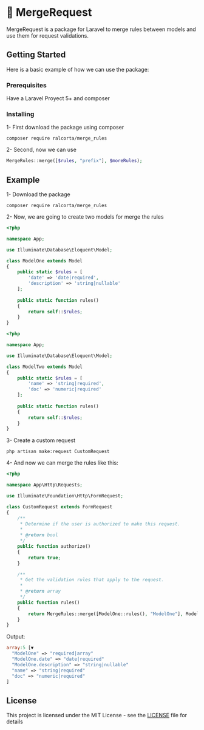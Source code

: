 # :rocket: MergeRequest

MergeRequest is a package for Laravel to merge rules between models and use them for request validations.

## Getting Started

Here is a basic example of how we can use the package:

### Prerequisites

Have a Laravel Proyect 5+ and composer

### Installing

1- First download the package using composer

```
composer require ralcorta/merge_rules
```

2- Second, now we can use

```php
MergeRules::merge([$rules, "prefix"], $moreRules);
```

## Example

1- Download the package

```
composer require ralcorta/merge_rules
```

2- Now, we are going to create two models for merge the rules

```php
<?php

namespace App;

use Illuminate\Database\Eloquent\Model;

class ModelOne extends Model
{
    public static $rules = [
        'date' => 'date|required',
        'description' => 'string|nullable'
    ];
    
    public static function rules()
    {
        return self::$rules;
    }
}

```

```php
<?php

namespace App;

use Illuminate\Database\Eloquent\Model;

class ModelTwo extends Model
{
    public static $rules = [
        'name' => 'string|required',
        'doc' => 'numeric|required'
    ];
    
    public static function rules()
    {
        return self::$rules;
    }
}


```

3- Create a custom request

```
php artisan make:request CustomRequest
```

4- And now we can merge the rules like this:

```php
<?php

namespace App\Http\Requests;

use Illuminate\Foundation\Http\FormRequest;

class CustomRequest extends FormRequest
{
    /**
     * Determine if the user is authorized to make this request.
     *
     * @return bool
     */
    public function authorize()
    {
        return true;
    }

    /**
     * Get the validation rules that apply to the request.
     *
     * @return array
     */
    public function rules()
    {
        return MergeRules::merge([ModelOne::rules(), "ModelOne"], ModelTwo::rules());
    }
}

```

Output:

```php
array:5 [▼
  "ModelOne" => "required|array"
  "ModelOne.date" => "date|required"
  "ModelOne.description" => "string|nullable"
  "name" => "string|required"
  "doc" => "numeric|required"
]
```

## License

This project is licensed under the MIT License - see the [LICENSE](LICENSE) file for details
